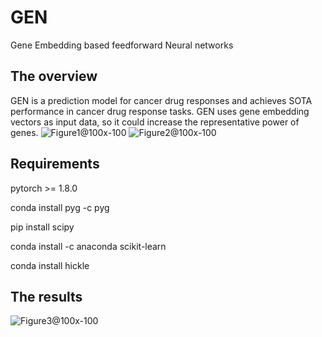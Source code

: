 # GEN
Gene Embedding based feedforward Neural networks

## The overview
GEN is a prediction model for cancer drug responses and achieves SOTA performance in cancer drug response tasks. 
GEN uses gene embedding vectors as input data, so it could increase the representative power of genes. 
![Figure1@100x-100](https://user-images.githubusercontent.com/31497898/164617420-5c813d9f-9ccb-4783-b492-805daf8ead2a.jpg)
![Figure2@100x-100](https://user-images.githubusercontent.com/31497898/164617568-38b088d5-ee60-40c3-adc4-ec7d422fb0e4.jpg)

## Requirements
pytorch >= 1.8.0

conda install pyg -c pyg

pip install scipy

conda install -c anaconda scikit-learn

conda install hickle

## The results
![Figure3@100x-100](https://user-images.githubusercontent.com/31497898/164617578-49100f85-2c8a-4a7e-aa16-029ff4fcc7e0.jpg)
